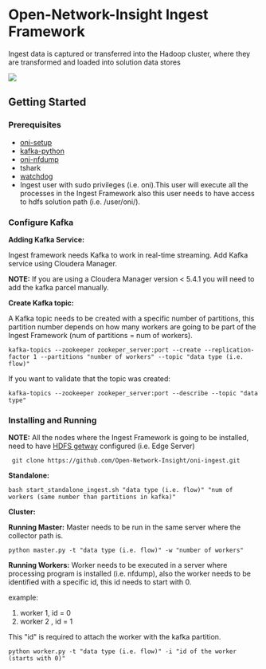 Open-Network-Insight Ingest Framework
======
Ingest data is captured or transferred into the Hadoop cluster, where they are transformed and loaded into solution data stores

![](https://github.com/Open-Network-Insight/oni-ingest/blob/dev/docs/ingest_diagram.png)


## Getting Started
### Prerequisites
* [oni-setup](https://github.com/Open-Network-Insight/oni-setup)
* [kafka-python](https://github.com/dpkp/kafka-python)
* [oni-nfdump](https://github.com/Open-Network-Insight/oni-nfdump)
* tshark
* [watchdog](http://pythonhosted.org/watchdog/)
* Ingest user with sudo privileges (i.e. oni).This user will execute all the processes in the Ingest Framework also this user needs to have access to hdfs solution path (i.e. /user/oni/).

### Configure Kafka
**Adding Kafka Service:**

Ingest framework needs Kafka to work in real-time streaming. Add Kafka service using Cloudera Manager.

**NOTE:** If you are using a Cloudera Manager version < 5.4.1 you will need to add the kafka parcel manually.

**Create Kafka topic:**

A Kafka topic needs to be created with a specific number of partitions, this partition number depends on how many workers are going to be part of the Ingest Framework (num of partitions = num of workers).

    kafka-topics --zookeeper zookeper_server:port --create --replication-factor 1 --partitions "number of workers" --topic "data type (i.e. flow)"
    
If you want to validate that the topic was created:

    kafka-topics --zookeeper zookeper_server:port --describe --topic "data type"

### Installing and Running
**NOTE:** All the nodes where the Ingest Framework is going to be installed, need to have [HDFS getway](https://hadoop.apache.org/docs/r2.4.1/hadoop-project-dist/hadoop-hdfs/HdfsNfsGateway.html) configured (i.e. Edge Server)

     git clone https://github.com/Open-Network-Insight/oni-ingest.git
   
**Standalone:**

    bash start_standalone_ingest.sh "data type (i.e. flow)" "num of workers (same number than partitions in kafka)"

**Cluster:**

**Running Master:** Master needs to be run in the same server where the collector path is.

    python master.py -t "data type (i.e. flow)" -w "number of workers"
    
**Running Workers:** Worker needs to be executed in a server where processing program is installed (i.e. nfdump), also the worker needs to be identified with a specific id, this id needs to start with 0.

example:

1. worker 1,  id = 0 
2. worker 2 , id = 1

This "id" is required to attach the worker with the kafka partition.

    python worker.py -t "data type (i.e. flow)" -i "id of the worker (starts with 0)"
    
    
